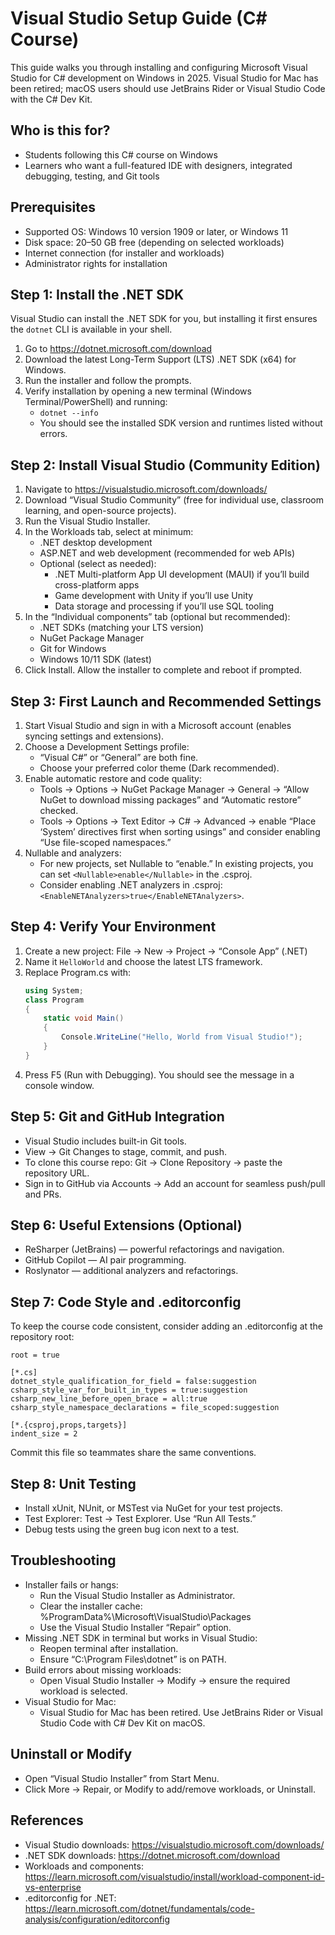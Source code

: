 # Visual Studio Setup Guide (C# Course)

This guide walks you through installing and configuring Microsoft Visual Studio for C# development on Windows in 2025. Visual Studio for Mac has been retired; macOS users should use JetBrains Rider or Visual Studio Code with the C# Dev Kit.

## Who is this for?
- Students following this C# course on Windows
- Learners who want a full-featured IDE with designers, integrated debugging, testing, and Git tools

## Prerequisites
- Supported OS: Windows 10 version 1909 or later, or Windows 11
- Disk space: 20–50 GB free (depending on selected workloads)
- Internet connection (for installer and workloads)
- Administrator rights for installation

## Step 1: Install the .NET SDK
Visual Studio can install the .NET SDK for you, but installing it first ensures the `dotnet` CLI is available in your shell.

1. Go to https://dotnet.microsoft.com/download
2. Download the latest Long-Term Support (LTS) .NET SDK (x64) for Windows.
3. Run the installer and follow the prompts.
4. Verify installation by opening a new terminal (Windows Terminal/PowerShell) and running:
   - `dotnet --info`
   - You should see the installed SDK version and runtimes listed without errors.

## Step 2: Install Visual Studio (Community Edition)
1. Navigate to https://visualstudio.microsoft.com/downloads/
2. Download “Visual Studio Community” (free for individual use, classroom learning, and open-source projects).
3. Run the Visual Studio Installer.
4. In the Workloads tab, select at minimum:
   - .NET desktop development
   - ASP.NET and web development (recommended for web APIs)
   - Optional (select as needed):
     - .NET Multi-platform App UI development (MAUI) if you’ll build cross-platform apps
     - Game development with Unity if you’ll use Unity
     - Data storage and processing if you’ll use SQL tooling
5. In the “Individual components” tab (optional but recommended):
   - .NET SDKs (matching your LTS version)
   - NuGet Package Manager
   - Git for Windows
   - Windows 10/11 SDK (latest)
6. Click Install. Allow the installer to complete and reboot if prompted.

## Step 3: First Launch and Recommended Settings
1. Start Visual Studio and sign in with a Microsoft account (enables syncing settings and extensions).
2. Choose a Development Settings profile:
   - “Visual C#” or “General” are both fine.
   - Choose your preferred color theme (Dark recommended).
3. Enable automatic restore and code quality:
   - Tools → Options → NuGet Package Manager → General → “Allow NuGet to download missing packages” and “Automatic restore” checked.
   - Tools → Options → Text Editor → C# → Advanced → enable “Place ‘System’ directives first when sorting usings” and consider enabling “Use file-scoped namespaces.”
4. Nullable and analyzers:
   - For new projects, set Nullable to “enable.” In existing projects, you can set `<Nullable>enable</Nullable>` in the .csproj.
   - Consider enabling .NET analyzers in .csproj: `<EnableNETAnalyzers>true</EnableNETAnalyzers>`.

## Step 4: Verify Your Environment
1. Create a new project: File → New → Project → “Console App” (.NET)
2. Name it `HelloWorld` and choose the latest LTS framework.
3. Replace Program.cs with:
   ```csharp
   using System;
   class Program
   {
       static void Main()
       {
           Console.WriteLine("Hello, World from Visual Studio!");
       }
   }
   ```
4. Press F5 (Run with Debugging). You should see the message in a console window.

## Step 5: Git and GitHub Integration
- Visual Studio includes built-in Git tools.
- View → Git Changes to stage, commit, and push.
- To clone this course repo: Git → Clone Repository → paste the repository URL.
- Sign in to GitHub via Accounts → Add an account for seamless push/pull and PRs.

## Step 6: Useful Extensions (Optional)
- ReSharper (JetBrains) — powerful refactorings and navigation.
- GitHub Copilot — AI pair programming.
- Roslynator — additional analyzers and refactorings.

## Step 7: Code Style and .editorconfig
To keep the course code consistent, consider adding an .editorconfig at the repository root:
```
root = true

[*.cs]
dotnet_style_qualification_for_field = false:suggestion
csharp_style_var_for_built_in_types = true:suggestion
csharp_new_line_before_open_brace = all:true
csharp_style_namespace_declarations = file_scoped:suggestion

[*.{csproj,props,targets}]
indent_size = 2
```
Commit this file so teammates share the same conventions.

## Step 8: Unit Testing
- Install xUnit, NUnit, or MSTest via NuGet for your test projects.
- Test Explorer: Test → Test Explorer. Use “Run All Tests.”
- Debug tests using the green bug icon next to a test.

## Troubleshooting
- Installer fails or hangs:
  - Run the Visual Studio Installer as Administrator.
  - Clear the installer cache: %ProgramData%\Microsoft\VisualStudio\Packages
  - Use the Visual Studio Installer “Repair” option.
- Missing .NET SDK in terminal but works in Visual Studio:
  - Reopen terminal after installation.
  - Ensure “C:\Program Files\dotnet” is on PATH.
- Build errors about missing workloads:
  - Open Visual Studio Installer → Modify → ensure the required workload is selected.
- Visual Studio for Mac:
  - Visual Studio for Mac has been retired. Use JetBrains Rider or Visual Studio Code with C# Dev Kit on macOS.

## Uninstall or Modify
- Open “Visual Studio Installer” from Start Menu.
- Click More → Repair, or Modify to add/remove workloads, or Uninstall.

## References
- Visual Studio downloads: https://visualstudio.microsoft.com/downloads/
- .NET SDK downloads: https://dotnet.microsoft.com/download
- Workloads and components: https://learn.microsoft.com/visualstudio/install/workload-component-id-vs-enterprise
- .editorconfig for .NET: https://learn.microsoft.com/dotnet/fundamentals/code-analysis/configuration/editorconfig
